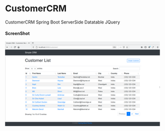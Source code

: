 # CustomerCRM
CustomerCRM Spring Boot ServerSide Datatable JQuery

<h4> ScreenShot </h4>

![springbootrocks](https://github.com/ajkr195/CustomerCRM/blob/main/screenshots/1.png)
